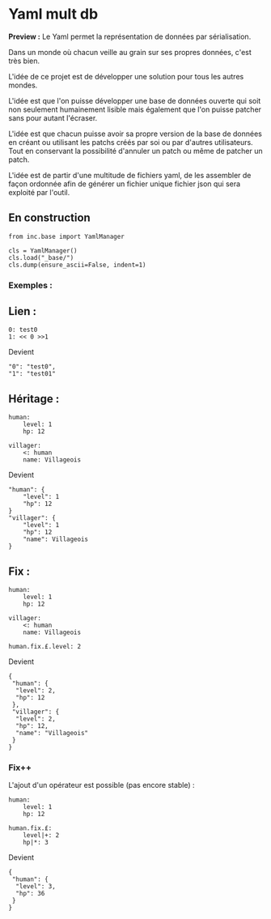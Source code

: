 # Yaml mult db

**Preview :**
Le Yaml permet la représentation de données par sérialisation.

Dans un monde où chacun veille au grain sur ses propres données, c'est très bien.

L'idée de ce projet est de développer une solution pour tous les autres mondes.

L'idée est que l'on puisse développer une base de données ouverte qui soit non seulement humainement lisible mais également que l'on puisse patcher sans pour autant l'écraser.

L'idée est que chacun puisse avoir sa propre version de la base de données en créant ou utilisant les patchs créés par soi ou par d'autres utilisateurs.
Tout en conservant la possibilité d'annuler un patch ou même de patcher un patch.

L'idée est de partir d'une multitude de fichiers yaml, de les assembler de façon ordonnée afin de générer un fichier unique fichier json qui sera exploité par l'outil.

## En construction


```
from inc.base import YamlManager

cls = YamlManager()
cls.load("_base/")
cls.dump(ensure_ascii=False, indent=1)
```

### Exemples :

## Lien :
```
0: test0
1: << 0 >>1
```
Devient
```
"0": "test0",
"1": "test01"
```

## Héritage :
```
human:
    level: 1
    hp: 12

villager:
    <: human
    name: Villageois
```

Devient
```
"human": {
    "level": 1
    "hp": 12
}
"villager": {
    "level": 1
    "hp": 12
    "name": Villageois
}
```

## Fix :
```
human:
    level: 1
    hp: 12

villager:
    <: human
    name: Villageois

human.fix.£.level: 2
```

Devient
```
{
 "human": {
  "level": 2,
  "hp": 12
 },
 "villager": {
  "level": 2,
  "hp": 12,
  "name": "Villageois"
 }
}
```

### Fix++
L'ajout d'un opérateur est possible (pas encore stable) :
```
human:
    level: 1
    hp: 12

human.fix.£:
    level|+: 2
    hp|*: 3
```

Devient
```
{
 "human": {
  "level": 3,
  "hp": 36
 }
}
```

